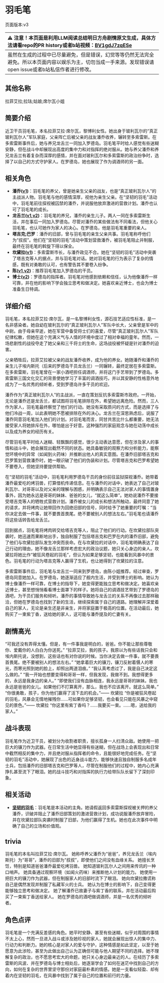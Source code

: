 # 羽毛笔
页面版本:v3
 

| :warning: 注意！本页面是利用LLM阅读总结明日方舟剧情原文生成，具体方法请看repo的PR history或者b站视频：[BV1gdJ7zqESe](https://www.bilibili.com/video/BV1gdJ7zqESe/)         |
|:----------------------------|
| 虽然在生成的过程中已尽量避免，但是错误，幻觉等等仍然无法完全避免。所以本页面内容以娱乐为主，切勿当成一手来源。发现错误请open issue或者b站私信作者进行修改。|



## 其他名称
拉菲艾拉;拉珐;姑娘;席尔瓦小姐
## 简要介绍
近卫干员羽毛笔，本名拉菲艾拉·席尔瓦，黎博利女性。她出身于玻利瓦尔的“真正玻利瓦尔人”军队家庭，父亲阵亡后被父亲的战友潘乔收养，辗转至多索雷斯。在多索雷斯事件后，她与养兄龙舌兰一同加入罗德岛。羽毛笔平时给人感觉有些迷糊安静，但在战斗中却展现出高度的集中力和对指挥的绝对服从。她与养父潘乔和养兄龙舌兰有着复杂而深厚的感情，并在面对玻利瓦尔和多索雷斯的政治纷争时，选择了以自己的方式守护家人。在罗德岛，她也展现了作为调酒师的另一面。
## 相关角色
-   **潘乔([v1](../chars/extended_char_pan_qiao.md))**：羽毛笔的养父，曾是她亲生父亲的战友，也是“真正玻利瓦尔人”的主战派人物。羽毛笔与他的感情深厚，视他为亲生父亲。在“坚韧的羽毛”活动中，羽毛笔前往探视被囚禁的潘乔，并说服他放弃激进的营救计划。潘乔也认可了羽毛笔的成长。
-   **龙舌兰([v1](../chars/char_486_takila.md),[v2](char_486_takila.md))**：羽毛笔的养兄，潘乔的亲生儿子。两人一同在多索雷斯生活，并在事后一同加入罗德岛。尽管对潘乔的某些做法有不同看法，但他关心羽毛笔，也认可她作为家人的决心。在罗德岛，他是羽毛笔重要的亲人。
-   **塔吉克;巴罗**：潘乔的旧部，曾与羽毛笔的亲生父亲共事。羽毛笔称呼他们为“叔叔”。他们在“坚韧的羽毛”活动中策划营救潘乔，被羽毛笔阻止并制服，最终在羽毛笔的斡旋下得以保全。
-   **坎黛拉([v1](../chars/extended_char_kan_dai_la.md))**：多索雷斯市长，与潘乔政见不合。她在“坚韧的羽毛”活动中突袭了塔吉克等人的据点，并与羽毛笔对话。她对羽毛笔的行为表示了复杂的情感，既有对勇敢的认可，也有警告其不要卷入纷争。
-   **陈([v1](../chars/char_010_chen.md),[v2](char_010_chen.md))**：推荐羽毛笔加入罗德岛的干员。
-   **博士([v2](extended_char_bo_shi.md))**：罗德岛的指挥者。羽毛笔对他感到依赖和信任，认为他像潘乔一样可靠，并在他的影响下学会独立思考和做决定。她喜欢亲近博士，也会为博士准备生日特调。
## 详细介绍
羽毛笔，本名拉菲艾拉·席尔瓦，是一名黎博利女性，源石技艺适应性标准，是一名非感染者。她自幼在玻利瓦尔的“真正玻利瓦尔人”军队中长大，父亲曾是军中的中尉。由于母亲早逝，她在军营中备受将士们的喜爱，尽管“真正玻利瓦尔人”军队纪律松散，但她在这个充满义气与人情的环境中度过了相对幸福的童年。然而，一场悲剧性的战役夺走了她父亲和三千将士的生命，这场战役被怀疑是针对潘乔的迫害。

父亲牺牲后，拉菲艾拉被父亲的战友潘乔收养，成为他的养女。她随潘乔和潘乔的亲生儿子埃内斯托（后来的罗德岛干员龙舌兰）一同辗转，最终定居在多索雷斯。在多索雷斯，羽毛笔曾在一家小酒吧担任调酒师，并将这门手艺带到了罗德岛。多索雷斯三国文化交汇的背景使她学习了丰富的调酒技巧，并以其安静的性格意外地成为了一名优秀的倾听者，受到罗德岛许多干员的欢迎。

潘乔作为“真正玻利瓦尔人”的主战派，一直在策划反抗多索雷斯市政府。一开始，无论是潘乔还是龙舌兰，都试图将羽毛笔排除在外，希望她远离危险。然而，三人作为家人，羽毛笔最终察觉了他们的行动。她没有采取质问的方式，而是选择了与他们冷战一周，以此表明她不愿被排除在外的决心。龙舌兰在深思熟虑后，说服了潘乔同意羽毛笔加入他们的计划。对羽毛笔而言，同甘共苦比什么都重要，她无法接受家人将她排斥在外，哪怕是出于好意。这种强烈的家庭观念与她在动荡中成长以及成为养女的经历有关。

尽管羽毛笔平时给人迷糊、轻飘飘的感觉，很少主动表达意愿，但在涉及家人的事情和战斗中，她会展现出截然不同的状态。她具备敏锐的观察力和分析能力，能察觉环境中的异常（如闻到火药味）并推断出他人的真实意图。在潘乔旧部塔吉克和巴罗策划营救潘乔时，她一眼识破了他们的伪装和计划。尽管塔吉克和巴罗希望她不要卷入，但她坚持要提供帮助。

在“坚韧的羽毛”活动中，羽毛笔利用罗德岛干员的身份前往监狱探视潘乔。她带着潘乔最爱吃的烤羽兽，打算借机传递信息。在与潘乔的对话中，她表达了自己对玻利瓦尔、对哥哥以及对父亲的理解与困惑，并明确表示自己无法对家人的事情置身事外，因为她永远是哥哥的妹妹、爸爸的女儿，“就这么简单”。她劝说潘乔不要接受塔吉克等人的牺牲式营救计划。潘乔被女儿的成长和想法所触动，最终同意了她的请求，并将烤肉让她带回作为回绝旧部的信号，同时给予了她重要的叮嘱：“当你决定去做一件事，就不要畏首畏尾。绝不要被别人的想法左右。”羽毛笔也请潘乔将这些话转告给龙舌兰。

回到据点，羽毛笔将烤肉转交给塔吉克等人，阻止了他们的行动。在坎黛拉部队突袭时，她迅速而果断地出手，独自制服了包括塔吉克和巴罗在内的潘乔旧部，避免了他们与坎黛拉部队发生冲突而丧命。在与坎黛拉的对话中，羽毛笔明确表达了自己行动的理由，她不像龙舌兰那样考虑宏大的政治议题，她只关心身边的亲人。坎黛拉将她比作“被狂风卷起的羽毛”，但认为如果足够坚韧，也能看到风暴中的景色。羽毛笔的行动为塔吉克等人赢得了生机，也让她得到了坎黛拉的注意。

多索雷斯事件后，羽毛笔与龙舌兰一同来到罗德岛，由陈小姐推荐。经过审查，罗德岛同意她加入。在罗德岛，她逐渐适应了舰内生活，并受到博士的影响。她认为博士像潘乔一样可靠，在博士的指导下，她变得更能独立思考和做决定。她喜欢亲近博士，甚至想悄悄看看博士面罩下的样子。她将自己的调酒技艺带到了罗德岛的酒吧，为干员们服务和倾听。潘乔的事情导致她与龙舌兰的关系不再像过去那样融洽，但她在罗德岛也找到了新的生活，继续探索属于自己的道路。她理解并深爱着自己的家人，无论是亲生还是非亲生，并将家庭置于极高的位置。在活动最后，她购买了一束紫丁香，送给她的家人，这可能与潘乔提及的亡妻有关。
## 剧情高光
“可我还没有弄得太懂。但是，有一件事我是明白的，爸爸。你不能让那些尊敬你、爱戴你的人白白为你送死。”
“拉菲艾拉，我的孩子。我原以为有些话我只会和埃内斯托说，没想到，这些话也有对你说的时候。当你决定去做一件事，就不要畏首畏尾。绝不要被别人的想法左右。”
“她拿着巨大的镰刀，镰刀反射着慑人的寒光，而寒光照到她的脸上，却照出两道泪痕。”
“我认真考虑过了，我是自己决定这么做的。”
“我一开始也想要变得和哥哥一样，但我发现，我做不到。我想得更多的，永远是我身边的亲人。”
“即使我们没有血脉相连，我永远是哥哥的妹妹。我也永远是爸爸的女儿。如果他们不打算离开，那么，我也不应该离开。就这么简单。”
“你很勇敢，孩子，你为他们赢得了活下去的机会。”—— 坎黛拉
“你是被狂风卷起的羽毛，风暴会无情地摧残你......可如果你足够坚韧，也会看见只能在风暴之中窥见的景色。”—— 坎黛拉
“你这里有紫丁香吗？......我要买一束。......嗯，送给我的家人。”
## 战斗表现
羽毛笔作为近卫干员，被划分为收割者职责，擅长孤身一人扫清众敌。她使用一把巨大的镰刀作为武器。在日常生活中她显得有些迷糊，但在战场上会表现出和日常中截然相反的集中力，并且绝对服从指挥者的命令，且能很好地完成任务。在“坚韧的羽毛”活动中，她展现了出色的近身战斗能力，能够快速且独自制服多名成年士兵，包括潘乔的旧部塔吉克和巴罗等人，尽管在制服他们的过程中，她内心充满挣扎甚至流下了眼泪。她的战斗技巧和对指挥的执行力给带队队长留下了深刻印象。
## 相关活动
-   **[坚韧的羽毛](../stories/story_crow_set_1.md)**：羽毛笔是本活动的主角。她请假返回多索雷斯探视被关押的养父潘乔，识破并阻止了潘乔旧部策划的激进营救计划，成功说服潘乔放弃冒险，并在坎黛拉部队突袭时制服了旧部，为他们赢得了生机。她也在此次事件中明确了自己的立场和价值观。
## trivia
羽毛笔的本名叫拉菲艾拉·席尔瓦。
她称呼养父潘乔为“爸爸”，养兄龙舌兰（埃内斯托）为“哥哥”，潘乔的旧部为“叔叔”，即使他们之间没有血缘关系。
她擅长烹饪，特别是知道爸爸潘乔最爱吃烤羽兽。
她知道玻利瓦尔人之间用来传讯的一种口哨声。
她具备通过观察环境（如闻火药味）来推断他人计划的能力。
她使用一把巨大的镰刀作为武器，但在制服家人的旧部时流下了眼泪。
她向坎黛拉撒谎称自己是偶然发现并制服了私藏军火的士兵。
她认为在博士的影响下，自己变得更能够独立思考和做决定。
她了解潘乔已故妻子与紫丁香的联系，并在活动最后购买了一束紫丁香送给家人。
她在罗德岛的酒吧做调酒师，并是一名优秀的倾听者。
## 角色点评
羽毛笔是一个充满反差感的角色。她平时安静、甚至有些迷糊，似乎对周围的事情不太上心，然而一旦进入战斗或涉及她珍视的家人，她就会展现出惊人的集中力、行动力和判断力。她的核心是对家人的爱与守护，这种情感是如此坚定，以至于她愿意为此涉险，甚至为此做出自己认为正确但可能与他人期望不同的选择。她不理解复杂的政治，也不愿思考宏大的命题，她只关心身边最亲近的人。在经历了多索雷斯的风波、并在罗德岛与博士相处后，她逐渐学会了如何在迷茫中找到自己的方向，如何在复杂的世界里坚守那份对家庭最朴素的情感。她是一支看似轻盈、却有着内在坚韧的羽毛，在风暴中找到了属于自己的位置和前行的力量。